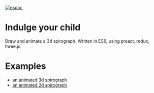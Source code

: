 [![esdoc](https://doc.esdoc.org/github.com/fingerpich/indulgeInnerChild/badge.svg)](https://doc.esdoc.org/github.com/fingerpich/indulgeInnerChild/)

# Indulge your child
Draw and animate a 3d spirograph. Written in ES6, using preact, redux, three.js.

# Examples

- [an animated 3d spirograph](https://fingerpich.github.io/spiro3d/?QRQD1EQW2VS20VC1VPFqVQW10VS6VC1VPFqVQW10VS1VC54VPTqeVD2EQW10VS5VC1VPFqeVD3EeqVOQAFVHTqq)
- [an animated 2d spirograph](https://fingerpich.github.io/spiro3d/?QRQD1EQW7VS3VC239VPFqVQW2VS73VC14281VPFqVQW16VS19VC9338VPTqeVD2EeVD3EeqVOQAFVHFqq)
